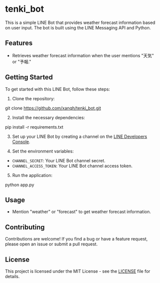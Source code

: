 # tenki_bot

This is a simple LINE Bot that provides weather forecast information based on user input. The bot is built using the LINE Messaging API and Python.

## Features

- Retrieves weather forecast information when the user mentions "天気" or "予報."

## Getting Started

To get started with this LINE Bot, follow these steps:

1. Clone the repository:

git clone https://github.com/xanqh/tenki_bot.git

2. Install the necessary dependencies:

pip install -r requirements.txt

3. Set up your LINE Bot by creating a channel on the [LINE Developers Console](https://developers.line.biz/console/).

4. Set the environment variables:
- `CHANNEL_SECRET`: Your LINE Bot channel secret.
- `CHANNEL_ACCESS_TOKEN`: Your LINE Bot channel access token.

5. Run the application:

python app.py

## Usage

- Mention "weather" or "forecast" to get weather forecast information.

## Contributing

Contributions are welcome! If you find a bug or have a feature request, please open an issue or submit a pull request.

## License

This project is licensed under the MIT License - see the [LICENSE](LICENSE) file for details.
